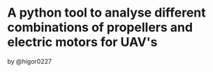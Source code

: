 # A python tool to analyse different combinations of propellers and electric motors for UAV's

by @higor0227